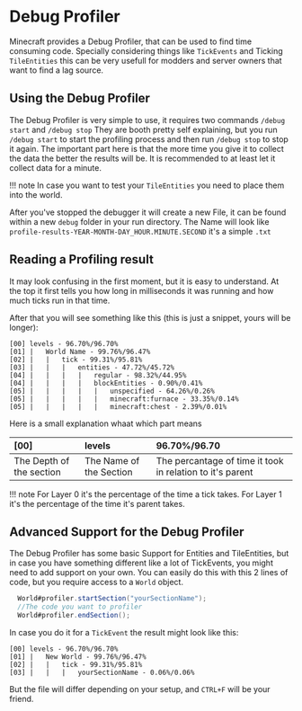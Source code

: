 # Debug Profiler

Minecraft provides a Debug Profiler, that can be used to find time consuming code. Specially considering things like `TickEvents` and Ticking `TileEntities` this can be very usefull for modders and server owners that want to find a lag source.

## Using the Debug Profiler

The Debug Profiler is very simple to use, it requires two commands `/debug start` and `/debug stop`
They are booth pretty self explaining, but you run `/debug start` to start the profiling process and then run `/debug stop` to stop it again.
The important part here is that the more time you give it to collect the data the better the results will be.
It is recommended to at least let it collect data for a minute.

!!! note
  In case you want to test your `TileEntities` you need to place them into the world.

After you've stopped the debugger it will create a new File, it can be found within a new `debug` folder in your run directory.
The Name will look like `profile-results-YEAR-MONTH-DAY_HOUR.MINUTE.SECOND` it's a simple `.txt`

## Reading a Profiling result

It may look confusing in the first moment, but it is easy to understand.
At the top it first tells you how long in milliseconds it was running and how much ticks run in that time.

After that you will see something like this (this is just a snippet, yours will be longer):
```
[00] levels - 96.70%/96.70%
[01] |   World Name - 99.76%/96.47%
[02] |   |   tick - 99.31%/95.81%
[03] |   |   |   entities - 47.72%/45.72%
[04] |   |   |   |   regular - 98.32%/44.95%
[04] |   |   |   |   blockEntities - 0.90%/0.41%
[05] |   |   |   |   |   unspecified - 64.26%/0.26%
[05] |   |   |   |   |   minecraft:furnace - 33.35%/0.14%
[05] |   |   |   |   |   minecraft:chest - 2.39%/0.01%
```
Here is a small explanation whaat which part means

| [00]                     | levels                  | 96.70%/96.70                                              |
| :----------------------- | :---------------------- | :-------------------------------------------------------- |
| The Depth of the section | The Name of the Section | The percantage of time it took in relation to it's parent |

!!! note
  For Layer 0 it's the percentage of the time a tick takes.
  For Layer 1 it's the percentage of the time it's parent takes.

## Advanced Support for the Debug Profiler

The Debug Profiler has some basic Support for Entities and TileEntities,
but in case you have something different like a lot of TickEvents,
you might need to add support on your own.
You can easily do this with this 2 lines of code, but you require access to a `World` object.
```JAVA
  World#profiler.startSection("yourSectionName");
  //The code you want to profiler
  World#profiler.endSection();
```
In case you do it for a `TickEvent` the result might look like this:
```
[00] levels - 96.70%/96.70%
[01] |   New World - 99.76%/96.47%
[02] |   |   tick - 99.31%/95.81%
[03] |   |   |   yourSectionName - 0.06%/0.06%
```
But the file will differ depending on your setup, and `CTRL+F` will be your friend.
